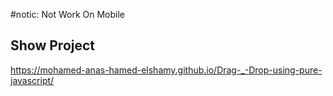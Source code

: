 
#notic: Not Work On Mobile
## Show Project
https://mohamed-anas-hamed-elshamy.github.io/Drag-_-Drop-using-pure-javascript/
